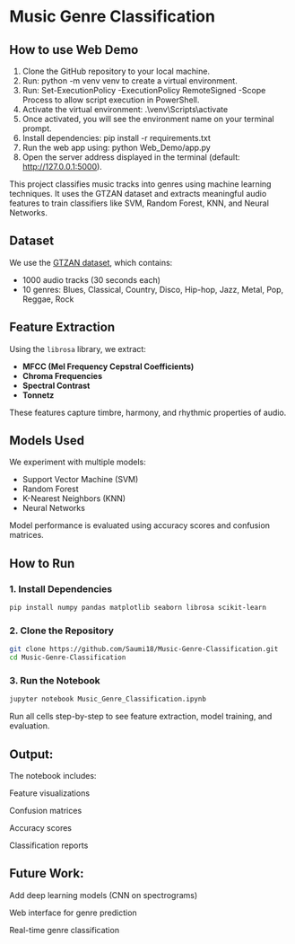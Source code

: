 #  Music Genre Classification

##  How to use Web Demo
1. Clone the GitHub repository to your local machine.
2. Run: python -m venv venv to create a virtual environment.
3. Run: Set-ExecutionPolicy -ExecutionPolicy RemoteSigned -Scope Process to allow script execution in PowerShell.
4. Activate the virtual environment: .\venv\Scripts\activate
5. Once activated, you will see the environment name on your terminal prompt.
6. Install dependencies: pip install -r requirements.txt
7. Run the web app using: python Web_Demo/app.py
8. Open the server address displayed in the terminal (default: http://127.0.0.1:5000).

This project classifies music tracks into genres using machine learning techniques. It uses the GTZAN dataset and extracts meaningful audio features to train classifiers like SVM, Random Forest, KNN, and Neural Networks.

##  Dataset

We use the [GTZAN dataset](http://marsyas.info/downloads/datasets.html), which contains:
- 1000 audio tracks (30 seconds each)
- 10 genres: Blues, Classical, Country, Disco, Hip-hop, Jazz, Metal, Pop, Reggae, Rock

##  Feature Extraction

Using the `librosa` library, we extract:
- **MFCC (Mel Frequency Cepstral Coefficients)**
- **Chroma Frequencies**
- **Spectral Contrast**
- **Tonnetz**

These features capture timbre, harmony, and rhythmic properties of audio.

##  Models Used

We experiment with multiple models:
- Support Vector Machine (SVM)
- Random Forest
- K-Nearest Neighbors (KNN)
- Neural Networks

Model performance is evaluated using accuracy scores and confusion matrices.

##  How to Run

### 1. Install Dependencies

```bash
pip install numpy pandas matplotlib seaborn librosa scikit-learn
```

### 2. Clone the Repository
```bash
git clone https://github.com/Saumi18/Music-Genre-Classification.git
cd Music-Genre-Classification
```

### 3. Run the Notebook
```bash
jupyter notebook Music_Genre_Classification.ipynb
```
Run all cells step-by-step to see feature extraction, model training, and evaluation.

## Output:
The notebook includes:

Feature visualizations

Confusion matrices

Accuracy scores

Classification reports

## Future Work:
Add deep learning models (CNN on spectrograms)

Web interface for genre prediction

Real-time genre classification
